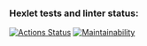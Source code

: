### Hexlet tests and linter status:
[![Actions Status](https://github.com/alexMAG576/java-project-61/workflows/hexlet-check/badge.svg)](https://github.com/alexMAG576/java-project-61/actions)
[![Maintainability](https://api.codeclimate.com/v1/badges/0f393d459cbea6ebb9b7/maintainability)](https://codeclimate.com/github/alexMAG576/java-project-61/maintainability)
